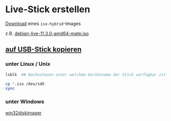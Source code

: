 # Live-Stick erstellen

[Download](https://cdimage.debian.org/debian-cd/current-live/amd64/iso-hybrid/) eines `iso-hybrid`-Images

z.B. [debian-live-11.3.0-amd64-mate.iso](https://cdimage.debian.org/debian-cd/current-live/amd64/iso-hybrid/debian-live-11.3.0-amd64-mate.iso)

## [auf USB-Stick kopieren](https://www.debian.org/CD/faq/index.en.html#write-usb)

### unter Linux / Unix

```bash
lsblk  ## Nachschauen unter welchem Gerätename der Stick verfügbar ist => /dev/sdX
```

```bash
cp *.iso /dev/sdX
sync
```

### unter Windows

[win32diskimager](https://sourceforge.net/projects/win32diskimager/)
